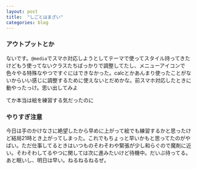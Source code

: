 ```yaml
---
layout: post
title:  "しごとはまざい"
categories: blog
---
```

### アウトプットとか
ないです。`@media`でスマホ対応しようとしてテーマで使ってスタイル持ってきたけどもう使ってないクラスたちばっかりで調整してたし、メニューアイコンで色々やる特殊なやつですぐにはできなかった。calcとかあんまり使ったことがないからいい感じに調整するために使えないとだめかな。前スマホ対応したときに動やったっけ。思い出してみよ

てか本当は絵を練習する気だったのに

### やりすぎ注意
今日は手のかけなさに絶望したから早めに上がって絵でも練習するかと思ったけど結局21時とき上がってしまった。これでもちょっと早いかもと思ってたのがやばい。ただ仕事してるときはいつものそわそわや緊張が少し和らぐので魔剤に近い。そわそわしてるやつに関しては次に進みたいけど待機中。だいぶ待ってる。あと眠いし、明日は早い。ねるねるねるぜ。

